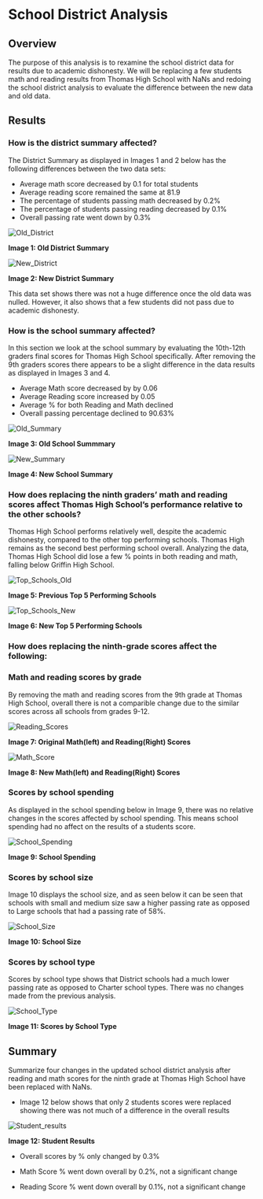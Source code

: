 # School District Analysis

## Overview 

The purpose of this analysis is to rexamine the school district data for results due to academic dishonesty. We will be replacing a few students math and reading results from Thomas High School with NaNs and redoing the school district analysis to evaluate the difference between the new data and old data. 


## Results

### How is the district summary affected?

The District Summary as displayed in Images 1 and 2 below has the following differences between the two data sets:
- Average math score decreased by 0.1 for total students
- Average reading score remained the same at 81.9
- The percentage of students passing math decreased by 0.2%
- The percentage of students passing reading decreased by 0.1%
- Overall passing rate went down by 0.3%

![Old_District](https://github.com/kareng013/School_District_Analysis/blob/main/Old%20District%20Summary.png)

**Image 1: Old District Summary**

![New_District](https://github.com/kareng013/School_District_Analysis/blob/main/New%20District%20Summary.png)

**Image 2: New District Summary**

This data set shows there was not a huge difference once the old data was nulled. However, it also shows that a few students did not pass due to academic dishonesty.

### How is the school summary affected?

In this section we look at the school summary by evaluating the 10th-12th graders final scores for Thomas High School specifically. After removing the 9th graders scores there appears to be a slight difference in the data results as displayed in Images 3 and 4. 

- Average Math score decreased by by 0.06
- Average Reading score increased by 0.05
- Average % for both Reading and Math declined
- Overall passing percentage declined to 90.63%

![Old_Summary](https://github.com/kareng013/School_District_Analysis/blob/main/Old%20School%20Summary.png)

**Image 3: Old School Summmary**

![New_Summary](https://github.com/kareng013/School_District_Analysis/blob/main/New%20School%20Summary.png)

**Image 4: New School Summary**


### How does replacing the ninth graders’ math and reading scores affect Thomas High School’s performance relative to the other schools?

Thomas High School performs relatively well, despite the academic dishonesty, compared to the other top performing schools. Thomas High remains as the second best performing school overall. Analyzing the data, Thomas High School did lose a few % points in both reading and math, falling below Griffin High School. 

![Top_Schools_Old](https://github.com/kareng013/School_District_Analysis/blob/main/Old%20Top%205%20Schools.png)

**Image 5: Previous Top 5 Performing Schools**

![Top_Schools_New](https://github.com/kareng013/School_District_Analysis/blob/main/New%20Top%205%20Schools.png)

**Image 6: New Top 5 Performing Schools**

### How does replacing the ninth-grade scores affect the following:

### Math and reading scores by grade

 
By removing the math and reading scores from the 9th grade at Thomas High School, overall there is not a comparible change due to the similar scores across all schools from grades 9-12. 

![Reading_Scores](https://github.com/kareng013/School_District_Analysis/blob/main/Reading%20Score.png)

**Image 7: Original Math(left) and Reading(Right) Scores**

![Math_Score](https://github.com/kareng013/School_District_Analysis/blob/main/Math%20Score.png)

**Image 8: New Math(left) and Reading(Right) Scores**


### Scores by school spending

As displayed in the school spending below in Image 9, there was no relative changes in the scores affected by school spending. This means school spending had no affect on the results of a students score.

![School_Spending](https://github.com/kareng013/School_District_Analysis/blob/main/School%20Spending.png)

**Image 9: School Spending**

### Scores by school size

Image 10 displays the school size, and as seen below it can be seen that schools with small and medium size saw a higher passing rate as opposed to Large schools that had a passing rate of 58%.

![School_Size](https://github.com/kareng013/School_District_Analysis/blob/main/School%20Size.png)

**Image 10: School Size**

### Scores by school type

Scores by school type shows that District schools had a much lower passing rate as opposed to Charter school types. There was no changes made from the previous analysis.

![School_Type](https://github.com/kareng013/School_District_Analysis/blob/main/Scores%20School%20Type.png)

**Image 11: Scores by School Type**


## Summary

Summarize four changes in the updated school district analysis after reading and math scores for the ninth grade at Thomas High School have been replaced with NaNs.

- Image 12 below shows that only 2 students scores were replaced showing there was not much of a difference in the overall results

![Student_results](https://github.com/kareng013/School_District_Analysis/blob/main/Student%20results.png)

**Image 12: Student Results**

- Overall scores by % only changed by 0.3%

- Math Score % went down overall by 0.2%, not a significant change

- Reading Score % went down overall by 0.1%, not a significant change
